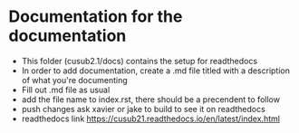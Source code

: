 # Documentation for the documentation

- This folder (cusub2.1/docs) contains the setup for readthedocs
- In order to add documentation, create a .md file titled with a description of what you're documenting
- Fill out .md file as usual
- add the file name to index.rst, there should be a precendent to follow
- push changes ask xavier or jake to build to see it on readthedocs
- readthedocs link https://cusub21.readthedocs.io/en/latest/index.html
